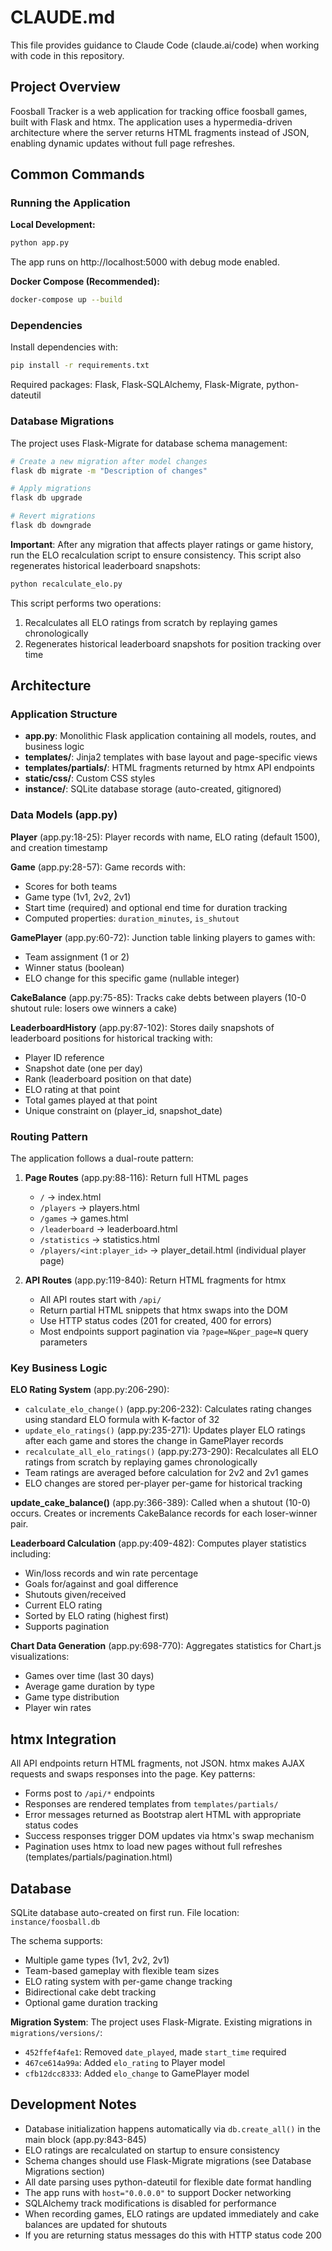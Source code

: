 # CLAUDE.md

This file provides guidance to Claude Code (claude.ai/code) when working with code in this repository.

## Project Overview

Foosball Tracker is a web application for tracking office foosball games, built with Flask and htmx. The application uses a hypermedia-driven architecture where the server returns HTML fragments instead of JSON, enabling dynamic updates without full page refreshes.

## Common Commands

### Running the Application

**Local Development:**
```bash
python app.py
```
The app runs on http://localhost:5000 with debug mode enabled.

**Docker Compose (Recommended):**
```bash
docker-compose up --build
```

### Dependencies

Install dependencies with:
```bash
pip install -r requirements.txt
```

Required packages: Flask, Flask-SQLAlchemy, Flask-Migrate, python-dateutil

### Database Migrations

The project uses Flask-Migrate for database schema management:

```bash
# Create a new migration after model changes
flask db migrate -m "Description of changes"

# Apply migrations
flask db upgrade

# Revert migrations
flask db downgrade
```

**Important**: After any migration that affects player ratings or game history, run the ELO recalculation script to ensure consistency. This script also regenerates historical leaderboard snapshots:
```bash
python recalculate_elo.py
```

This script performs two operations:
1. Recalculates all ELO ratings from scratch by replaying games chronologically
2. Regenerates historical leaderboard snapshots for position tracking over time

## Architecture

### Application Structure

- **app.py**: Monolithic Flask application containing all models, routes, and business logic
- **templates/**: Jinja2 templates with base layout and page-specific views
- **templates/partials/**: HTML fragments returned by htmx API endpoints
- **static/css/**: Custom CSS styles
- **instance/**: SQLite database storage (auto-created, gitignored)

### Data Models (app.py)

**Player** (app.py:18-25): Player records with name, ELO rating (default 1500), and creation timestamp

**Game** (app.py:28-57): Game records with:
- Scores for both teams
- Game type (1v1, 2v2, 2v1)
- Start time (required) and optional end time for duration tracking
- Computed properties: `duration_minutes`, `is_shutout`

**GamePlayer** (app.py:60-72): Junction table linking players to games with:
- Team assignment (1 or 2)
- Winner status (boolean)
- ELO change for this specific game (nullable integer)

**CakeBalance** (app.py:75-85): Tracks cake debts between players (10-0 shutout rule: losers owe winners a cake)

**LeaderboardHistory** (app.py:87-102): Stores daily snapshots of leaderboard positions for historical tracking with:
- Player ID reference
- Snapshot date (one per day)
- Rank (leaderboard position on that date)
- ELO rating at that point
- Total games played at that point
- Unique constraint on (player_id, snapshot_date)

### Routing Pattern

The application follows a dual-route pattern:

1. **Page Routes** (app.py:88-116): Return full HTML pages
   - `/` → index.html
   - `/players` → players.html
   - `/games` → games.html
   - `/leaderboard` → leaderboard.html
   - `/statistics` → statistics.html
   - `/players/<int:player_id>` → player_detail.html (individual player page)

2. **API Routes** (app.py:119-840): Return HTML fragments for htmx
   - All API routes start with `/api/`
   - Return partial HTML snippets that htmx swaps into the DOM
   - Use HTTP status codes (201 for created, 400 for errors)
   - Most endpoints support pagination via `?page=N&per_page=N` query parameters

### Key Business Logic

**ELO Rating System** (app.py:206-290):
- `calculate_elo_change()` (app.py:206-232): Calculates rating changes using standard ELO formula with K-factor of 32
- `update_elo_ratings()` (app.py:235-271): Updates player ELO ratings after each game and stores the change in GamePlayer records
- `recalculate_all_elo_ratings()` (app.py:273-290): Recalculates all ELO ratings from scratch by replaying games chronologically
- Team ratings are averaged before calculation for 2v2 and 2v1 games
- ELO changes are stored per-player per-game for historical tracking

**update_cake_balance()** (app.py:366-389): Called when a shutout (10-0) occurs. Creates or increments CakeBalance records for each loser-winner pair.

**Leaderboard Calculation** (app.py:409-482): Computes player statistics including:
- Win/loss records and win rate percentage
- Goals for/against and goal difference
- Shutouts given/received
- Current ELO rating
- Sorted by ELO rating (highest first)
- Supports pagination

**Chart Data Generation** (app.py:698-770): Aggregates statistics for Chart.js visualizations:
- Games over time (last 30 days)
- Average game duration by type
- Game type distribution
- Player win rates

## htmx Integration

All API endpoints return HTML fragments, not JSON. htmx makes AJAX requests and swaps responses into the page. Key patterns:

- Forms post to `/api/*` endpoints
- Responses are rendered templates from `templates/partials/`
- Error messages returned as Bootstrap alert HTML with appropriate status codes
- Success responses trigger DOM updates via htmx's swap mechanism
- Pagination uses htmx to load new pages without full refreshes (templates/partials/pagination.html)

## Database

SQLite database auto-created on first run. File location: `instance/foosball.db`

The schema supports:
- Multiple game types (1v1, 2v2, 2v1)
- Team-based gameplay with flexible team sizes
- ELO rating system with per-game change tracking
- Bidirectional cake debt tracking
- Optional game duration tracking

**Migration System**: The project uses Flask-Migrate. Existing migrations in `migrations/versions/`:
- `452ffef4afe1`: Removed `date_played`, made `start_time` required
- `467ce614a99a`: Added `elo_rating` to Player model
- `cfb12dcc8333`: Added `elo_change` to GamePlayer model

## Development Notes

- Database initialization happens automatically via `db.create_all()` in the main block (app.py:843-845)
- ELO ratings are recalculated on startup to ensure consistency
- Schema changes should use Flask-Migrate migrations (see Database Migrations section)
- All date parsing uses python-dateutil for flexible date format handling
- The app runs with `host="0.0.0.0"` to support Docker networking
- SQLAlchemy track modifications is disabled for performance
- When recording games, ELO ratings are updated immediately and cake balances are updated for shutouts
- If you are returning status messages do this with HTTP status code 200